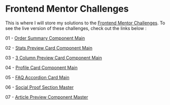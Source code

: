 # Frontend Mentor Challenges

This is where I will store my solutions to the [Frontend Mentor Challenges](https://www.frontendmentor.io/).
To see the live version of these challenges, check out the links below :

01 - [Order Summary Component Main](https://order-summary-component-main-lac.vercel.app/)

02 - [Stats Preview Card Component Main](https://stats-preview-card-component-main-pi.vercel.app/)

03 - [3 Column Preview Card Component Main](https://3-column-preview-card-component-main-kappa-six.vercel.app/)

04 - [Profile Card Component Main](https://sarahlemonn.github.io/frontendmentor/profile-card-component-main/index.html)

05 - [FAQ Accordion Card Main](https://sarahlemonn.github.io/frontendmentor/faq-accordion-card-main/index.html)

06 - [Social Proof Section Master](https://sarahlemonn.github.io/frontendmentor/social-proof-section-master/index.html)

07 - [Article Preview Component Master](https://sarahlemonn.github.io/frontendmentor/article-preview-component-master/index.html)